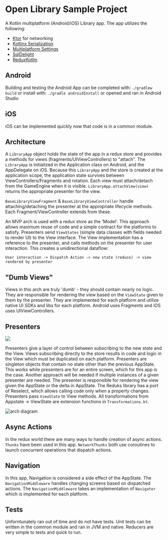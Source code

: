 # Open Library Sample Project



A Kotlin multiplatform (Android/iOS) Library app.   The app utilizes the following:
 * [Ktor](https://ktor.io/clients/http-client.html) for networking
 * [Kotlinx Serialization](https://github.com/Kotlin/kotlinx.serialization)
 * [Multiplatform Settings](https://github.com/russhwolf/multiplatform-settings)
 * [SqlDelight](https://github.com/square/sqldelight)
 * [ReduxKotlin](https://reduxkotlin.org)
 


## Android
Building and testing the Android App can be completed with:
```./gradlew build```
or install with:
```./gradle androidInstall```
or opened and ran in Android Studio


## iOS
iOS can be implemented quickly now that code is in a common module.  


## Architecture

A `LibraryApp` object holds the state of the app in a redux store and provides a methods for views (fragments/UIViewControllers) to "attach".  The `LibraryApp` is initialized in the Application class on Android, and the AppDelegate on iOS.  Because this `LibraryApp` and the store is created at the application scope, the application state survives between ViewControllers/Fragments and rotation.  Each view must attach/detach from the GameEngine when it is visible.  `LibraryApp.attachView(view)` returns the appropriate presenter for the view.  

`BaseLibraryViewFragment` & `BaseLibraryViewController` handle attaching/detaching the presenter at the appropriate lifecycle methods.  Each Fragment/ViewController extends from these.

An MVP arch is used with a redux store as the 'Model'.  This approach allows maximum reuse of code and a simple contract for the platforms to satisfy.  Presenters send `ViewStates` (simple data classes with fields needed to render UI) to the View interface.  The View implementation has a reference to the presenter, and calls methods on the presenter for user interaction.  This creates a unidirectional dataflow:

    User interaction -> Dispatch Action -> new state (reduce) -> view rendered by presenter
    
## "Dumb Views"
Views in this arch are truly 'dumb' - they should contain nearly no logic.  They are responsible for rendering the view based on the `ViewState` given to them by the presenter. They are implemented for each platform and utilize native UI SDKs and libs for each platform.  Android uses Fragments and iOS uses UIViewControllers.

## Presenters

![](https://storage.googleapis.com/treestorage/ui_f_of_state.png)


Presenters give a layer of control between subscribing to the new state and the View.  Views subscribing directly to the store results in code and logic in the View which must be duplicated on each platform.  Presenters are singleton objects that contain no state other than the previous AppState.  This works while presenters are for an entire screen, which for this app is the case.  Another approach will be needed if multiple instances of a given presenter are needed.  The presenter is responsible for rendering the view given the AppState or the delta in AppState.  The Reduks library has a port of Reselect, which allows calling code only when a property changes.  Presenters pass `ViewState` to View methods.  All transformations from Appstate -> ViewState are extension functions in `Transformations.kt`.



![arch diagram](https://storage.googleapis.com/treestorage/Kotlin%20MPP%20Demo%20Arch.png)

## Async Actions
In the redux world there are many ways to handle creation of async actions.  `Thunks` have been used in this app.  `NetworkThunks`  both use coroutines to launch concurrent operations that dispatch actions.

## Navigation
In this app, Navigation is considered a side effect of the AppState.  The `NavigationMiddleware` handles changing screens based on dispatched actions.  The `NavigationMiddleware` takes an implementation of `Navigator` which is implemented for each platform.

## Tests

Unforntunately ran out of time and do not have tests.  Unit tests can be written in the common module and ran in JVM and native.  Reducers are very simple to tests and quick to run.
